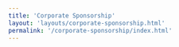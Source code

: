 ```yaml
---
title: 'Corporate Sponsorship'
layout: 'layouts/corporate-sponsorship.html'
permalink: '/corporate-sponsorship/index.html'
---
```

